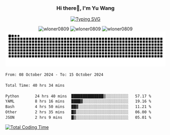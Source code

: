<h3 align="center">Hi there👋, I'm Yu Wang</h1>

<p align="center"><a href="https://git.io/typing-svg"><img src="https://readme-typing-svg.demolab.com?font=Alex+Brush&size=18&pause=1000&color=716A50&background=6F66FF00&center=true&vCenter=true&width=435&lines=To+love+oneself+is+the+beginning+of+a+lifelong+romance.+%E2%80%94+Oscar+Wilde" alt="Typing SVG" /></a></p>


<p align="center">
 <img src="https://github-readme-stats.vercel.app/api/top-langs?username=wloner0809&show_icons=true&locale=en&layout=compact" alt="wloner0809" height=120 />
 <img src="https://github-readme-stats.vercel.app/api?username=wloner0809&show_icons=true&locale=en" alt="wloner0809" height=120 />
 <img src="https://github-readme-streak-stats.herokuapp.com/?user=wloner0809&" alt="wloner0809" height=120 />
 <img src="https://github.com/Wloner0809/Wloner0809/blob/output/github-contribution-grid-snake.svg">
</p>
 
<!--START_SECTION:waka-->

```txt
From: 08 October 2024 - To: 15 October 2024

Total Time: 40 hrs 34 mins

Python       24 hrs 40 mins  ██████████████▒░░░░░░░░░░   57.17 %
YAML         8 hrs 16 mins   ████▓░░░░░░░░░░░░░░░░░░░░   19.16 %
Bash         4 hrs 50 mins   ██▓░░░░░░░░░░░░░░░░░░░░░░   11.21 %
Other        2 hrs 35 mins   █▓░░░░░░░░░░░░░░░░░░░░░░░   06.00 %
JSON         2 hrs 9 mins    █▒░░░░░░░░░░░░░░░░░░░░░░░   05.01 %
```

<!--END_SECTION:waka-->

[![Total Coding Time](https://wakatime.com/badge/user/3b010e91-e8bb-445f-9eac-c8ab5bc30cb6.svg)](https://wakatime.com/@3b010e91-e8bb-445f-9eac-c8ab5bc30cb6)
